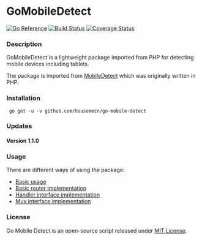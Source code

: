 GoMobileDetect
==============

[![Go Reference](https://pkg.go.dev/badge/github.com/housemecn/go-mobile-detect.svg)](https://pkg.go.dev/github.com/housemecn/go-mobile-detect)
[![Build Status](https://travis-ci.org/housemecn/go-mobile-detect.svg?branch=main)](https://travis-ci.org/housemecn/go-mobile-detect)
[![Coverage Status](https://coveralls.io/repos/github/housemecn/go-mobile-detect/badge.svg)](https://coveralls.io/github/housemecn/go-mobile-detect)

### Description

GoMobileDetect is a lightweight package imported from PHP for detecting mobile devices including tablets. 

The package is imported from [MobileDetect](http://www.mobiledetect.net) which was originally written in PHP.

### Installation 

     go get -u -v github.com/housemecn/go-mobile-detect 

### Updates 

#### Version 1.1.0


### Usage

There are different ways of using the package: 

- [Basic usage](examples/app.go) 
- [Basic router implementation](examples/router/main.go)
- [Handler interface implementation](examples/handler/main.go)
- [Mux interface implementation](examples/mux/main.go)

### License

Go Mobile Detect is an open-source script released under [MIT License](http://www.opensource.org/licenses/mit-license.php). 